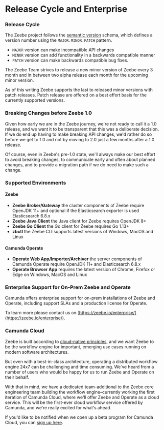 # Release Cycle and Enterprise


### Release Cycle

The Zeebe project follows the [semantic version](https://semver.org/) schema,
which defines a version number using the `MAJOR.MINOR.PATCH` pattern.

- `MAJOR` version can make incompatible API changes
- `MINOR` version can add functionality in a backwards compatible manner
- `PATCH` version can make backwards compatible bug fixes.

The Zeebe Team strives to release a new minor version of Zeebe every 3 month
and in between two alpha release each month for the upcoming minor version.

As of this writing Zeebe supports the last to released minor versions with
patch releases. Patch release are offered on a best effort basis for the
currently supported versions.


### Breaking Changes before Zeebe 1.0

Given how early we are in the Zeebe journey, we're not ready to call it a 1.0
release, and we want it to be transparent that this was a deliberate decision.
If we do end up having to make breaking API changes, we'd rather do so before
we get to 1.0 and not by moving to 2.0 just a few months after a 1.0 release.

Of course, even in Zeebe's pre-1.0 state, we'll always make our best effort to
avoid breaking changes, to communicate early and often about planned changes,
and to provide a migration path if we do need to make such a change.


### Supported Environments


#### Zeebe

- **Zeebe Broker/Gateway** the cluster components of Zeebe require OpenJDK 11+
  and optional if the Elasticsearch exporter is used Elasticsearch 6.8.x
- **Zeebe Java Client** the Java client for Zeebe requires OpenJDK 8+
- **Zeebe Go Client** the Go client for Zeebe requires Go 1.13+
- **zbctl** the Zeebe CLI supports latest versions of Windows, MacOS and Linux

#### Camunda Operate

- **Operate Web App/Importer/Archiver** the server components of Camunda
  Operate require OpenJDK 11+ and Elasticsearch 6.8.x
- **Operate Browser App** requires the latest version of Chrome, Firefox or
  Edge on Windows, MacOS and Linux

### Enterprise Support for On-Prem Zeebe and Operate

Camunda offers enterprise support for on-prem installations of Zeebe and
Operate, including support SLAs and a production license for Operate.

To learn more please contact us on
[https://zeebe.io/enterprise/](https://zeebe.io/enterprise/).

### Camunda Cloud

Zeebe is built according to [cloud-native
principles](https://github.com/cncf/toc/blob/master/DEFINITION.md), and we want
Zeebe to be the workflow engine for important, emerging use cases running on
modern software architectures.

But even with a best-in-class architecture, operating a distributed workflow
engine 24x7 can be challenging and time consuming. We've heard from a number of
users who would be happy for us to run Zeebe and Operate on their behalf.

With that in mind, we have a dedicated team–additional to the Zeebe core
engineering team building the workflow engine–currently working the first
iteration of Camunda Cloud, where we'll offer Zeebe and Operate as a cloud
service. This will be the first-ever cloud workflow service offered by Camunda,
and we're really excited for what's ahead.

If you'd like to be notified when we open up a beta program for Camunda Cloud,
you can [sign up here](https://camunda.com/products/cloud/).

